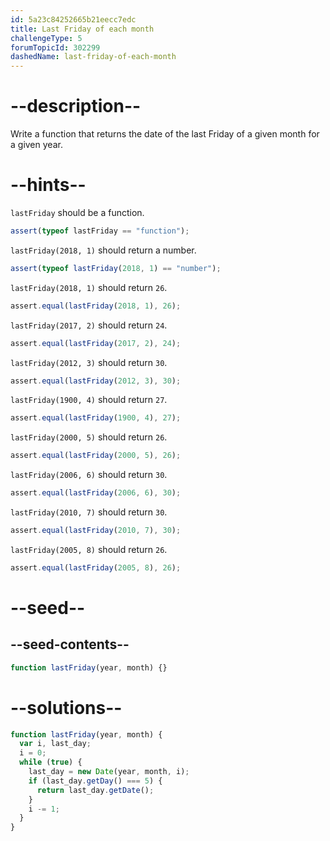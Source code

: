 ```yaml
---
id: 5a23c84252665b21eecc7edc
title: Last Friday of each month
challengeType: 5
forumTopicId: 302299
dashedName: last-friday-of-each-month
---
```


# --description--

Write a function that returns the date of the last Friday of a given month for a given year.

# --hints--

`lastFriday` should be a function.

```js
assert(typeof lastFriday == "function");
```

`lastFriday(2018, 1)` should return a number.

```js
assert(typeof lastFriday(2018, 1) == "number");
```

`lastFriday(2018, 1)` should return `26`.

```js
assert.equal(lastFriday(2018, 1), 26);
```

`lastFriday(2017, 2)` should return `24`.

```js
assert.equal(lastFriday(2017, 2), 24);
```

`lastFriday(2012, 3)` should return `30`.

```js
assert.equal(lastFriday(2012, 3), 30);
```

`lastFriday(1900, 4)` should return `27`.

```js
assert.equal(lastFriday(1900, 4), 27);
```

`lastFriday(2000, 5)` should return `26`.

```js
assert.equal(lastFriday(2000, 5), 26);
```

`lastFriday(2006, 6)` should return `30`.

```js
assert.equal(lastFriday(2006, 6), 30);
```

`lastFriday(2010, 7)` should return `30`.

```js
assert.equal(lastFriday(2010, 7), 30);
```

`lastFriday(2005, 8)` should return `26`.

```js
assert.equal(lastFriday(2005, 8), 26);
```

# --seed--

## --seed-contents--

```js
function lastFriday(year, month) {}
```

# --solutions--

```js
function lastFriday(year, month) {
  var i, last_day;
  i = 0;
  while (true) {
    last_day = new Date(year, month, i);
    if (last_day.getDay() === 5) {
      return last_day.getDate();
    }
    i -= 1;
  }
}
```
